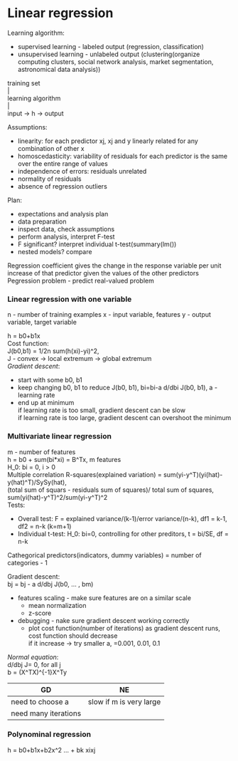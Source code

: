 # Linear regression
Learning algorithm:
  * supervised learning - labeled output (regression, classification)
  * unsupervised learning - unlabeled output (clustering(organize computing clusters, social network analysis, market segmentation, astronomical data analysis))

   training set  
        |  
learning algorithm   
        |    
input -> h -> output  

Assumptions:  
  * linearity: for each predictor xj, xj and y linearly related for any combination of other x
  * homoscedasticity: variability of residuals for each predictor is the same over the entire range of values
  * independence of errors: residuals unrelated
  * normality of residuals
  * absence of regression outliers

Plan: 
  * expectations and analysis plan
  * data preparation
  * inspect data, check assumptions
  * perform analysis, interpret F-test
  * F significant? interpret individual t-test(summary(lm())
  * nested models? compare


Regression coefficient gives the change in the response variable per unit increase of that predictor given the values of the other predictors  
Pegression problem - predict real-valued problem

### Linear regression with one variable
n - number of training examples
x - input variable, features
y - output variable, target variable

h = b0+b1x  
Cost function:  
J(b0,b1) = 1/2n sum(h(xi)-yi)^2,   
J - convex -> local extremum -> global extremum  
_Gradient descent_:  
  * start with some b0, b1
  * keep changing b0, b1 to reduce J(b0, b1), bi=bi-a d/dbi J(b0, b1), a - learning rate 
  * end up at minimum  
if learning rate is too small, gradient descent can be slow  
if learning rate is too large, gradient descent can overshoot the minimum

### Multivariate linear regression  
m - number of features  
h = b0 + sum(bi*xi) = B^Tx, m features  
H_0: bi = 0, i > 0   
Multiple correlation R-squares(explained variation) = sum(yi-y^T)(yi(hat)-y(hat)^T)/SySy(hat),  
(total sum of squars - residuals sum of squares)/ total sum of squares, sum(yi(hat)-y^T)^2/sum(yi-y^T)^2  
Tests: 
  * Overall test: F = explained variance/(k-1)/error variance/(n-k), df1 = k-1, df2 = n-k (k=m+1)
  * Individual t-test: H_0: bi=0, controlling for other preditors, t = bi/SE, df = n-k 

Cathegorical predictors(indicators, dummy variables) = number of categories - 1 

Gradient descent:  
bj = bj - a d/dbj J(b0, ... , bm)  
- features scaling - make sure features are on a similar scale
  * mean normalization
  * z-score  
- debugging - nake sure gradient descent working correctly
  * plot cost function(number of iterations) as gradient descent runs, cost function should decrease  
if it increase -> try smaller a, =0.001, 0.01, 0.1

_Normal equation_:  
d/dbj J= 0, for all j  
b = (X^TX)^{-1}X^Ty

| GD                   | NE                      |
|----------------------|-------------------------|
| need to choose a     | slow if m is very large |
| need many iterations |                         |

### Polynominal regression
h = b0+b1x+b2x^2 ... + bk xixj